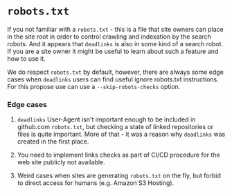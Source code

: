 # `robots.txt`

If you not familiar with a `robots.txt` - this is a file that site owners can place in the site root in order to control crawling and indexation by the search robots.
And it appears that `deadlinks` is also in some kind of a search robot. If you are a site owner it might be useful to learn about such a feature and how to use it.

We do respect `robots.txt` by default, however, there are always some edge cases when `deadlinks` users can find useful ignore robots.txt instructions. For this propose use can use a `--skip-robots-checks` option.


### Edge cases

1. `deadlinks` User-Agent isn't important enough to be included in github.com `robots.txt`, but checking a state of linked repositories or files is quite important. More of that - it was a reason why `deadlinks` was created in the first place.

2. You need to implement links checks as part of CI/CD procedure for the web site publicly not available.

3. Weird cases when sites are generating `robots.txt` on the fly, but forbid to direct access for humans (e.g. Amazon S3 Hosting).
